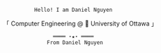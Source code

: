               Hello! I am Daniel Nguyen


「 Computer Engineering @ 🐴 University of Ottawa 」

                    ════ ⋆★⋆ ════
                  From Daniel Nguyen
